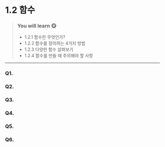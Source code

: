 # 1.2 함수

> ### You will learn 😋
>- 1.2.1 함수란 무엇인가?
>- 1.2.2 함수를 정의하는 4가지 방법
>- 1.2.3 다양한 함수 살펴보기
>- 1.2.4 함수를 만들 때 주의해야 할 사항

---

### Q1. 
### Q2. 
### Q3. 
### Q4. 
### Q5. 
### Q6. 
